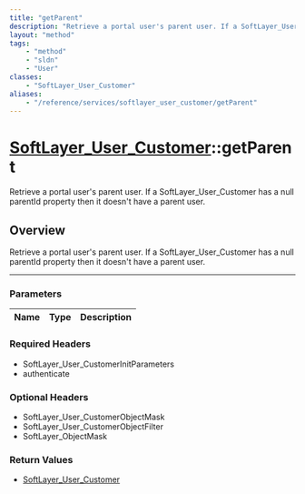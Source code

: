 ```yaml
---
title: "getParent"
description: "Retrieve a portal user's parent user. If a SoftLayer_User_Customer has a null parentId property then it doesn't have a p... "
layout: "method"
tags:
    - "method"
    - "sldn"
    - "User"
classes:
    - "SoftLayer_User_Customer"
aliases:
    - "/reference/services/softlayer_user_customer/getParent"
---
```

# [SoftLayer_User_Customer](/reference/services/SoftLayer_User_Customer)::getParent


Retrieve a portal user's parent user. If a SoftLayer_User_Customer has a null parentId property then it doesn't have a parent user.


## Overview 
Retrieve a portal user's parent user. If a SoftLayer_User_Customer has a null parentId property then it doesn't have a parent user.

-----

### Parameters 
|Name | Type | Description |
| --- | --- | --- |


### Required Headers
* SoftLayer_User_CustomerInitParameters
* authenticate


### Optional Headers
* SoftLayer_User_CustomerObjectMask
* SoftLayer_User_CustomerObjectFilter
* SoftLayer_ObjectMask

### Return Values
* <a href='/reference/datatypes/SoftLayer_User_Customer'>SoftLayer_User_Customer </a>





